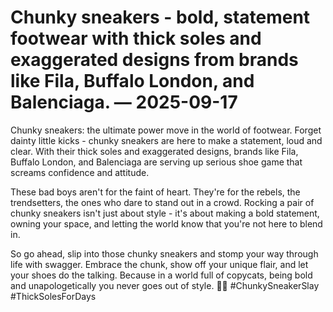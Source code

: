 # Chunky sneakers - bold, statement footwear with thick soles and exaggerated designs from brands like Fila, Buffalo London, and Balenciaga. — 2025-09-17

Chunky sneakers: the ultimate power move in the world of footwear. Forget dainty little kicks - chunky sneakers are here to make a statement, loud and clear. With their thick soles and exaggerated designs, brands like Fila, Buffalo London, and Balenciaga are serving up serious shoe game that screams confidence and attitude.

These bad boys aren't for the faint of heart. They're for the rebels, the trendsetters, the ones who dare to stand out in a crowd. Rocking a pair of chunky sneakers isn't just about style - it's about making a bold statement, owning your space, and letting the world know that you're not here to blend in.

So go ahead, slip into those chunky sneakers and stomp your way through life with swagger. Embrace the chunk, show off your unique flair, and let your shoes do the talking. Because in a world full of copycats, being bold and unapologetically you never goes out of style. 🙌🔥 #ChunkySneakerSlay #ThickSolesForDays
